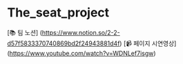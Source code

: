 # The_seat_project

[📚 팀 노션] (https://www.notion.so/2-2-d57f5833370740869bd2f24943881d4f)
[📹 페이지 시연영상] (https://www.youtube.com/watch?v=WDNLef7isgw)

